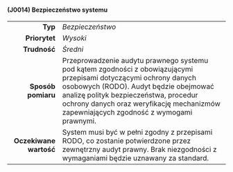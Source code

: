 #### (J0014) Bezpieczeństwo systemu

|                        |                                                                                                  |
| ---------------------: | :----------------------------------------------------------------------------------------------- |
|                **Typ** | *Bezpieczeństwo*                                                                                |
|          **Priorytet** | *Wysoki*                                                                                        |
|           **Trudność** | *Średni*                                                                                       |
|     **Sposób pomiaru** | Przeprowadzenie audytu prawnego systemu pod kątem zgodności z obowiązującymi przepisami dotyczącymi ochrony danych osobowych (RODO). Audyt będzie obejmować analizę polityk bezpieczeństwa, procedur ochrony danych oraz weryfikację mechanizmów zapewniających zgodność z wymogami prawnymi.                                                 |
| **Oczekiwane wartość** | System musi być w pełni zgodny z przepisami RODO, co zostanie potwierdzone przez zewnętrzny audyt prawny. Brak niezgodności z wymaganiami będzie uznawany za standard.                                                                |